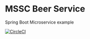 # MSSC Beer Service

Spring Boot Microservice example

[![CircleCI](https://circleci.com/gh/Fredohm/mssc-beer-service.svg?style=svg)](https://circleci.com/gh/Fredohm/mssc-beer-service)